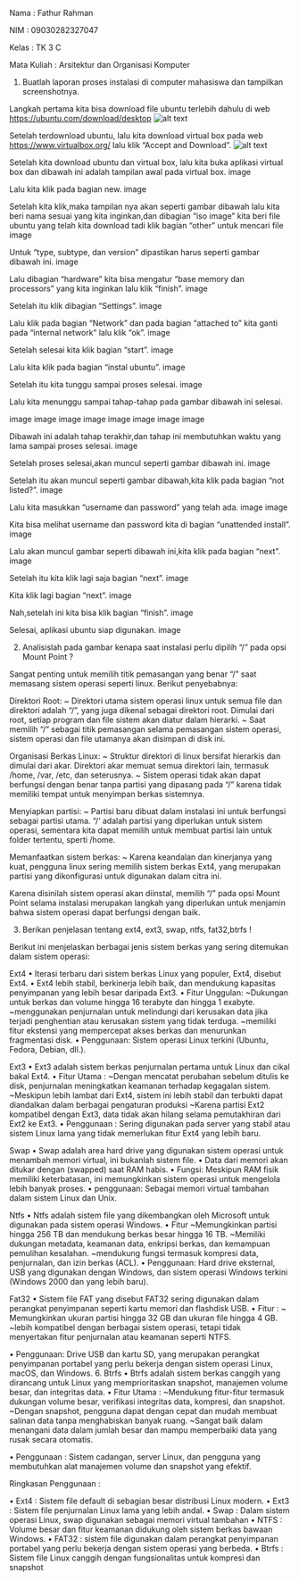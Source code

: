 Nama : Fathur Rahman

NIM : 09030282327047

Kelas : TK 3 C

Mata Kuliah : Arsitektur dan Organisasi Komputer

1. Buatlah laporan proses instalasi di computer mahasiswa dan tampilkan screenshotnya.

Langkah pertama kita bisa download file ubuntu terlebih dahulu di web
https://ubuntu.com/download/desktop
![alt text](https://private-user-images.githubusercontent.com/179918305/373122445-02fc5987-14c0-46d2-bcfe-5806f4e3c5a7.png?jwt=eyJhbGciOiJIUzI1NiIsInR5cCI6IkpXVCJ9.eyJpc3MiOiJnaXRodWIuY29tIiwiYXVkIjoicmF3LmdpdGh1YnVzZXJjb250ZW50LmNvbSIsImtleSI6ImtleTUiLCJleHAiOjE3MjgwMDM3MDYsIm5iZiI6MTcyODAwMzQwNiwicGF0aCI6Ii8xNzk5MTgzMDUvMzczMTIyNDQ1LTAyZmM1OTg3LTE0YzAtNDZkMi1iY2ZlLTU4MDZmNGUzYzVhNy5wbmc_WC1BbXotQWxnb3JpdGhtPUFXUzQtSE1BQy1TSEEyNTYmWC1BbXotQ3JlZGVudGlhbD1BS0lBVkNPRFlMU0E1M1BRSzRaQSUyRjIwMjQxMDA0JTJGdXMtZWFzdC0xJTJGczMlMkZhd3M0X3JlcXVlc3QmWC1BbXotRGF0ZT0yMDI0MTAwNFQwMDU2NDZaJlgtQW16LUV4cGlyZXM9MzAwJlgtQW16LVNpZ25hdHVyZT0yNmZkMWEyMTAxMDBhNTBjNjk5MDAwY2I2NGExZDg2NjExZmM5YWY2MzdjNjllNDY2NmYyOGZjYjJmZTI3MTQ5JlgtQW16LVNpZ25lZEhlYWRlcnM9aG9zdCJ9.AR1_7aqacxYjMFmCWcpaB6Oh5s85WuGyzn1mv3U-Ho0)

Setelah terdownload ubuntu, lalu kita download virtual box pada web https://www.virtualbox.org/ lalu klik “Accept and Download”.
![alt text]([[https://private-user-images.githubusercontent.com/179918305/373122445-02fc5987-14c0-46d2-bcfe-5806f4e3c5a7.png?jwt=eyJhbGciOiJIUzI1NiIsInR5cCI6IkpXVCJ9.eyJpc3MiOiJnaXRodWIuY29tIiwiYXVkIjoicmF3LmdpdGh1YnVzZXJjb250ZW50LmNvbSIsImtleSI6ImtleTUiLCJleHAiOjE3MjgwMDM3MDYsIm5iZiI6MTcyODAwMzQwNiwicGF0aCI6Ii8xNzk5MTgzMDUvMzczMTIyNDQ1LTAyZmM1OTg3LTE0YzAtNDZkMi1iY2ZlLTU4MDZmNGUzYzVhNy5wbmc_WC1BbXotQWxnb3JpdGhtPUFXUzQtSE1BQy1TSEEyNTYmWC1BbXotQ3JlZGVudGlhbD1BS0lBVkNPRFlMU0E1M1BRSzRaQSUyRjIwMjQxMDA0JTJGdXMtZWFzdC0xJTJGczMlMkZhd3M0X3JlcXVlc3QmWC1BbXotRGF0ZT0yMDI0MTAwNFQwMDU2NDZaJlgtQW16LUV4cGlyZXM9MzAwJlgtQW16LVNpZ25hdHVyZT0yNmZkMWEyMTAxMDBhNTBjNjk5MDAwY2I2NGExZDg2NjExZmM5YWY2MzdjNjllNDY2NmYyOGZjYjJmZTI3MTQ5JlgtQW16LVNpZ25lZEhlYWRlcnM9aG9zdCJ9.AR1_7aqacxYjMFmCWcpaB6Oh5s85WuGyzn1mv3U-Ho0]https://private-user-images.githubusercontent.com/179918305/373122641-a0ede3c3-fbbb-4e59-b8a7-5108510d699f.png?jwt=eyJhbGciOiJIUzI1NiIsInR5cCI6IkpXVCJ9.eyJpc3MiOiJnaXRodWIuY29tIiwiYXVkIjoicmF3LmdpdGh1YnVzZXJjb250ZW50LmNvbSIsImtleSI6ImtleTUiLCJleHAiOjE3MjgwMDM3MDYsIm5iZiI6MTcyODAwMzQwNiwicGF0aCI6Ii8xNzk5MTgzMDUvMzczMTIyNjQxLWEwZWRlM2MzLWZiYmItNGU1OS1iOGE3LTUxMDg1MTBkNjk5Zi5wbmc_WC1BbXotQWxnb3JpdGhtPUFXUzQtSE1BQy1TSEEyNTYmWC1BbXotQ3JlZGVudGlhbD1BS0lBVkNPRFlMU0E1M1BRSzRaQSUyRjIwMjQxMDA0JTJGdXMtZWFzdC0xJTJGczMlMkZhd3M0X3JlcXVlc3QmWC1BbXotRGF0ZT0yMDI0MTAwNFQwMDU2NDZaJlgtQW16LUV4cGlyZXM9MzAwJlgtQW16LVNpZ25hdHVyZT00NTE5MWFiODg1NDY5MzY4N2I2ODUxMGI4ZGNjOTMxNTJkMjA4Y2UwZWNiZWJiMjAyYTAzNzNhYTI1MmQ0MzM0JlgtQW16LVNpZ25lZEhlYWRlcnM9aG9zdCJ9.dQLleMqsf0UJDhsHfq1BdjcWv6KHSlmc2vyZ_raPQqY](https://private-user-images.githubusercontent.com/179918305/373122641-a0ede3c3-fbbb-4e59-b8a7-5108510d699f.png?jwt=eyJhbGciOiJIUzI1NiIsInR5cCI6IkpXVCJ9.eyJpc3MiOiJnaXRodWIuY29tIiwiYXVkIjoicmF3LmdpdGh1YnVzZXJjb250ZW50LmNvbSIsImtleSI6ImtleTUiLCJleHAiOjE3MjgwMDM3MDYsIm5iZiI6MTcyODAwMzQwNiwicGF0aCI6Ii8xNzk5MTgzMDUvMzczMTIyNjQxLWEwZWRlM2MzLWZiYmItNGU1OS1iOGE3LTUxMDg1MTBkNjk5Zi5wbmc_WC1BbXotQWxnb3JpdGhtPUFXUzQtSE1BQy1TSEEyNTYmWC1BbXotQ3JlZGVudGlhbD1BS0lBVkNPRFlMU0E1M1BRSzRaQSUyRjIwMjQxMDA0JTJGdXMtZWFzdC0xJTJGczMlMkZhd3M0X3JlcXVlc3QmWC1BbXotRGF0ZT0yMDI0MTAwNFQwMDU2NDZaJlgtQW16LUV4cGlyZXM9MzAwJlgtQW16LVNpZ25hdHVyZT00NTE5MWFiODg1NDY5MzY4N2I2ODUxMGI4ZGNjOTMxNTJkMjA4Y2UwZWNiZWJiMjAyYTAzNzNhYTI1MmQ0MzM0JlgtQW16LVNpZ25lZEhlYWRlcnM9aG9zdCJ9.dQLleMqsf0UJDhsHfq1BdjcWv6KHSlmc2vyZ_raPQqY))

Setelah kita download ubuntu dan virtual box, lalu kita buka aplikasi virtual box dan dibawah ini adalah tampilan awal pada virtual box.
image

Lalu kita klik pada bagian new.
image

Setelah kita klik,maka tampilan nya akan seperti gambar dibawah lalu kita beri nama sesuai yang kita inginkan,dan dibagian “iso image” kita beri file ubuntu yang telah kita download tadi klik bagian “other” untuk mencari file
image

Untuk “type, subtype, dan version” dipastikan harus seperti gambar dibawah ini.
image

Lalu dibagian “hardware” kita bisa mengatur “base memory dan processors” yang kita inginkan lalu klik “finish”.
image

Setelah itu klik dibagian “Settings”.
image

Lalu klik pada bagian “Network” dan pada bagian “attached to” kita ganti pada “internal network” lalu klik “ok”.
image

Setelah selesai kita klik bagian “start”.
image

Lalu kita klik pada bagian “instal ubuntu”.
image

Setelah itu kita tunggu sampai proses selesai.
image

Lalu kita menunggu sampai tahap-tahap pada gambar dibawah ini selesai.

image
image
image
image
image
image
image
image

Dibawah ini adalah tahap terakhir,dan tahap ini membutuhkan waktu yang lama sampai proses selesai.
image

Setelah proses selesai,akan muncul seperti gambar dibawah ini.
image

Setelah itu akan muncul seperti gambar dibawah,kita klik pada bagian “not listed?”.
image

Lalu kita masukkan “username dan password” yang telah ada.
image
image

Kita bisa melihat username dan password kita di bagian “unattended install”.
image

Lalu akan muncul gambar seperti dibawah ini,kita klik pada bagian “next”.
image

Setelah itu kita klik lagi saja bagian “next”.
image

Kita klik lagi bagian “next”.
image

Nah,setelah ini kita bisa klik bagian “finish”.
image

Selesai, aplikasi ubuntu siap digunakan.
image

2. Analisislah pada gambar kenapa saat instalasi perlu dipilih “/” pada opsi Mount Point ?

Sangat penting untuk memilih titik pemasangan yang benar “/” saat memasang sistem operasi seperti linux. Berikut penyebabnya:

Direktori Root:
~ Direktori utama sistem operasi linux untuk semua file dan direktori adalah “/”, yang juga dikenal sebagai direktori root. Dimulai dari root, setiap program dan file sistem akan diatur dalam hierarki.
~ Saat memilih “/” sebagai titik pemasangan selama pemasangan sistem operasi, sistem operasi dan file utamanya akan disimpan di disk ini.

Organisasi Berkas Linux:
~ Struktur direktori di linux bersifat hierarkis dan dimulai dari akar. Direktori akar memuat semua direktori lain, termasuk /home, /var, /etc, dan seterusnya.
~ Sistem operasi tidak akan dapat berfungsi dengan benar tanpa partisi yang dipasang pada “/” karena tidak memiliki tempat untuk menyimpan berkas sistemnya.

Menyiapkan partisi:
~ Partisi baru dibuat dalam instalasi ini untuk berfungsi sebagai partisi utama. “/’ adalah partisi yang diperlukan untuk sistem operasi, sementara kita dapat memilih untuk membuat partisi lain untuk folder tertentu, sperti /home.

Memanfaatkan sistem berkas:
~ Karena keandalan dan kinerjanya yang kuat, pengguna linux sering memilih sistem berkas Ext4, yang merupakan partisi yang dikonfigurasi untuk digunakan dalam citra ini.

Karena disinilah sistem operasi akan diinstal, memilih “/” pada opsi Mount Point selama instalasi merupakan langkah yang diperlukan untuk menjamin bahwa sistem operasi dapat berfungsi dengan baik.

3. Berikan penjelasan tentang ext4, ext3, swap, ntfs, fat32,btrfs !

Berikut ini menjelaskan berbagai jenis sistem berkas yang sering ditemukan dalam sistem operasi:

Ext4
• Iterasi terbaru dari sistem berkas Linux yang populer, Ext4, disebut Ext4.
• Ext4 lebih stabil, berkinerja lebih baik, dan mendukung kapasitas penyimpanan yang lebih besar daripada Ext3.
• Fitur Unggulan:
~Dukungan untuk berkas dan volume hingga 16 terabyte dan hingga 1 exabyte.
~menggunakan penjurnalan untuk melindungi dari kerusakan data jika terjadi penghentian atau kerusakan sistem yang tidak terduga.
~memiliki fitur ekstensi yang mempercepat akses berkas dan menurunkan fragmentasi disk.
• Penggunaan: Sistem operasi Linux terkini (Ubuntu, Fedora, Debian, dll.).

Ext3
• Ext3 adalah sistem berkas penjurnalan pertama untuk Linux dan cikal bakal Ext4.
• Fitur Utama :
~Dengan mencatat perubahan sebelum ditulis ke disk, penjurnalan meningkatkan keamanan terhadap kegagalan sistem.
~Meskipun lebih lambat dari Ext4, sistem ini lebih stabil dan terbukti dapat diandalkan dalam berbagai pengaturan produksi
~Karena partisi Ext2 kompatibel dengan Ext3, data tidak akan hilang selama pemutakhiran dari Ext2 ke Ext3.
• Penggunaan : Sering digunakan pada server yang stabil atau sistem Linux lama yang tidak memerlukan fitur Ext4 yang lebih baru.

Swap
• Swap adalah area hard drive yang digunakan sistem operasi untuk menambah memori virtual, ini bukanlah sistem file.
• Data dari memori akan ditukar dengan (swapped) saat RAM habis.
• Fungsi: Meskipun RAM fisik memiliki keterbatasan, ini memungkinkan sistem operasi untuk mengelola lebih banyak proses.
• penggunaan: Sebagai memori virtual tambahan dalam sistem Linux dan Unix.

Ntfs
• Ntfs adalah sistem file yang dikembangkan oleh Microsoft untuk digunakan pada sistem operasi Windows.
• Fitur
~Memungkinkan partisi hingga 256 TB dan mendukung berkas besar hingga 16 TB.
~Memiliki dukungan metadata, keamanan data, enkripsi berkas, dan kemampuan pemulihan kesalahan.
~mendukung fungsi termasuk kompresi data, penjurnalan, dan izin berkas (ACL).
• Penggunaan: Hard drive eksternal, USB yang digunakan dengan Windows, dan sistem operasi Windows terkini (Windows 2000 dan yang lebih baru).

Fat32
• Sistem file FAT yang disebut FAT32 sering digunakan dalam perangkat penyimpanan seperti kartu memori dan flashdisk USB.
• Fitur :
~ Memungkinkan ukuran partisi hingga 32 GB dan ukuran file hingga 4 GB.
~lebih kompatibel dengan berbagai sistem operasi, tetapi tidak menyertakan fitur penjurnalan atau keamanan seperti NTFS.

• Penggunaan: Drive USB dan kartu SD, yang merupakan perangkat penyimpanan portabel yang perlu bekerja dengan sistem operasi Linux, macOS, dan Windows.
6. Btrfs
• Btrfs adalah sistem berkas canggih yang dirancang untuk Linux yang memprioritaskan snapshot, manajemen volume besar, dan integritas data.
• Fitur Utama :
~Mendukung fitur-fitur termasuk dukungan volume besar, verifikasi integritas data, kompresi, dan snapshot.
~Dengan snapshot, pengguna dapat dengan cepat dan mudah membuat salinan data tanpa menghabiskan banyak ruang.
~Sangat baik dalam menangani data dalam jumlah besar dan mampu memperbaiki data yang rusak secara otomatis.

• Penggunaan : Sistem cadangan, server Linux, dan pengguna yang membutuhkan alat manajemen volume dan snapshot yang efektif.

Ringkasan Penggunaan :

• Ext4 : Sistem file default di sebagian besar distribusi Linux modern.
• Ext3 : Sistem file penjurnalan Linux lama yang lebih andal.
• Swap : Dalam sistem operasi Linux, swap digunakan sebagai memori virtual tambahan
• NTFS : Volume besar dan fitur keamanan didukung oleh sistem berkas bawaan Windows.
• FAT32 : sistem file digunakan dalam perangkat penyimpanan portabel yang perlu bekerja dengan sistem operasi yang berbeda.
• Btrfs : Sistem file Linux canggih dengan fungsionalitas untuk kompresi dan snapshot
